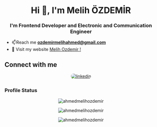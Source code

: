 <h1 align="center">Hi 👋, I'm Melih ÖZDEMİR</h1>
<h3 align="center">I'm Frontend Developer and Electronic and Communication Engineer</h3>

- 📫Reach me **ozdemirmelihahmed@gmail.com**
- 📱 Visit my website [Melih Ozdemir !](https://melihozdemir.vercel.app/) 

## Connect with me  
<div align="center">
<a href="https://www.linkedin.com/in/melihozdemir" target="_blank">
<img src=https://img.shields.io/badge/linkedin-%231E77B5.svg?&style=for-the-badge&logo=linkedin&logoColor=white alt=linkedin style="margin-bottom: 5px; border-radius: 8px;" />
</a>
</div> 

### Profile Status
<div align="center">
<p align="center"> <img src="https://komarev.com/ghpvc/?username=ahmedmelihozdemir&label=Profile%20views&color=B76E79&style=flat" alt="ahmedmelihozdemir" /></p>
</div>
<div align="center">
<p><img align="center" src="https://github-readme-stats.vercel.app/api/top-langs?username=ahmedmelihozdemir&show_icons=true&theme=tokyonight&locale=en&layout=compact" alt="ahmedmelihozdemir" /></p>
<p><img align="center" src="https://github-readme-stats.vercel.app/api?username=ahmedmelihozdemir&show_icons=true&theme=tokyonight&locale=en" alt="ahmedmelihozdemir" /></p>
</div>
